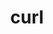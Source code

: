 ---
title: "curl"
layout: cache
categories: [package, v0.18.1]
meta: {"versions": ["7.83.0"], "compilers": ["gcc@=7.3.1", "gcc@=7.5.0"], "oss": ["amzn2", "ubuntu18.04"], "platforms": ["linux"], "targets": ["aarch64", "graviton2", "x86_64", "x86_64_v3", "x86_64_v4"], "stacks": ["aws-isc", "aws-isc-aarch64", "build_systems", "data-vis-sdk", "e4s", "radiuss", "root", "tutorial"], "num_specs": 6, "num_specs_by_stack": {"radiuss": 1, "e4s": 1, "root": 6, "data-vis-sdk": 1, "tutorial": 1, "aws-isc": 2, "aws-isc-aarch64": 2, "build_systems": 1}}
spec_details: [{"hash": "7fafhivu3l77xdzqfd3phns7imcogwtn", "compiler": "gcc@=7.5.0", "versions": ["7.83.0"], "os": "ubuntu18.04", "platform": "linux", "target": "x86_64", "variants": ["~gssapi", "~ldap", "~libidn2", "~librtmp", "libs=shared,static", "~libssh", "~libssh2", "~nghttp2", "tls=openssl"], "stacks": ["radiuss", "e4s", "root", "data-vis-sdk", "tutorial"], "size": "-", "tarball": "https://binaries.spack.io/v0.18.1/build_cache/linux-ubuntu18.04-x86_64/gcc-7.5.0/curl-7.83.0/linux-ubuntu18.04-x86_64-gcc-7.5.0-curl-7.83.0-7fafhivu3l77xdzqfd3phns7imcogwtn.spack"}, {"hash": "erwm3cs5v5mqcpwbxupma7lppamimjxb", "compiler": "gcc@=7.3.1", "versions": ["7.83.0"], "os": "amzn2", "platform": "linux", "target": "x86_64_v3", "variants": ["~gssapi", "~ldap", "~libidn2", "~librtmp", "libs=shared,static", "~libssh", "~libssh2", "~nghttp2", "tls=openssl"], "stacks": ["root", "aws-isc"], "size": "-", "tarball": "https://binaries.spack.io/v0.18.1/build_cache/linux-amzn2-x86_64_v3/gcc-7.3.1/curl-7.83.0/linux-amzn2-x86_64_v3-gcc-7.3.1-curl-7.83.0-erwm3cs5v5mqcpwbxupma7lppamimjxb.spack"}, {"hash": "f6aqfzqoojz4guzubyf3iggsroz75eld", "compiler": "gcc@=7.3.1", "versions": ["7.83.0"], "os": "amzn2", "platform": "linux", "target": "x86_64_v4", "variants": ["~gssapi", "~ldap", "~libidn2", "~librtmp", "libs=shared,static", "~libssh", "~libssh2", "~nghttp2", "tls=openssl"], "stacks": ["root", "aws-isc"], "size": "-", "tarball": "https://binaries.spack.io/v0.18.1/build_cache/linux-amzn2-x86_64_v4/gcc-7.3.1/curl-7.83.0/linux-amzn2-x86_64_v4-gcc-7.3.1-curl-7.83.0-f6aqfzqoojz4guzubyf3iggsroz75eld.spack"}, {"hash": "olutczgvs5kuwpiy5stepxjh6ebdmwss", "compiler": "gcc@=7.3.1", "versions": ["7.83.0"], "os": "amzn2", "platform": "linux", "target": "aarch64", "variants": ["~gssapi", "~ldap", "~libidn2", "~librtmp", "libs=shared,static", "~libssh", "~libssh2", "~nghttp2", "tls=openssl"], "stacks": ["root", "aws-isc-aarch64"], "size": "-", "tarball": "https://binaries.spack.io/v0.18.1/build_cache/linux-amzn2-aarch64/gcc-7.3.1/curl-7.83.0/linux-amzn2-aarch64-gcc-7.3.1-curl-7.83.0-olutczgvs5kuwpiy5stepxjh6ebdmwss.spack"}, {"hash": "23xgyjterllhwi6ldqrioev5jhopfkiw", "compiler": "gcc@=7.3.1", "versions": ["7.83.0"], "os": "amzn2", "platform": "linux", "target": "graviton2", "variants": ["~gssapi", "~ldap", "~libidn2", "~librtmp", "libs=shared,static", "~libssh", "~libssh2", "~nghttp2", "tls=openssl"], "stacks": ["root", "aws-isc-aarch64"], "size": "-", "tarball": "https://binaries.spack.io/v0.18.1/build_cache/linux-amzn2-graviton2/gcc-7.3.1/curl-7.83.0/linux-amzn2-graviton2-gcc-7.3.1-curl-7.83.0-23xgyjterllhwi6ldqrioev5jhopfkiw.spack"}, {"hash": "lp5kweq537ntscc3pvus2i7zw4vp2atr", "compiler": "gcc@=7.5.0", "versions": ["7.83.0"], "os": "ubuntu18.04", "platform": "linux", "target": "x86_64", "variants": ["~gssapi", "~ldap", "+libidn2", "~librtmp", "libs=shared,static", "~libssh", "~libssh2", "~nghttp2", "tls=openssl"], "stacks": ["build_systems", "root"], "size": "-", "tarball": "https://binaries.spack.io/v0.18.1/build_cache/linux-ubuntu18.04-x86_64/gcc-7.5.0/curl-7.83.0/linux-ubuntu18.04-x86_64-gcc-7.5.0-curl-7.83.0-lp5kweq537ntscc3pvus2i7zw4vp2atr.spack"}]
---